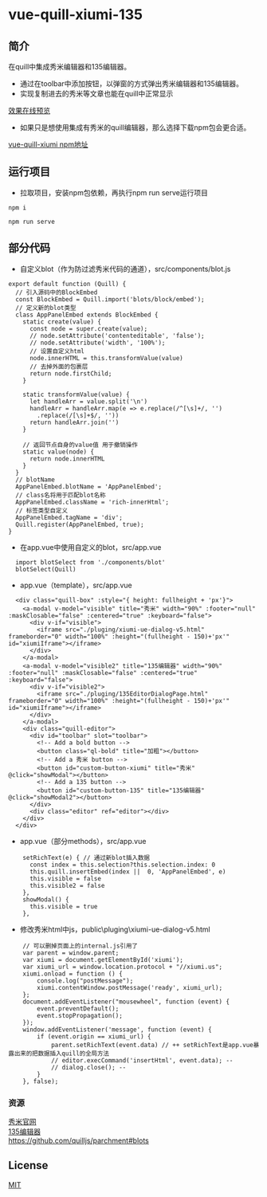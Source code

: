 # vue-quill-xiumi-135

## 简介

在quill中集成秀米编辑器和135编辑器。

  * 通过在toolbar中添加按钮，以弹窗的方式弹出秀米编辑器和135编辑器。
  * 实现复制进去的秀米等文章也能在quill中正常显示

<a href="http://www.lichengblog.com/demo/quill-xiumi-135/index.html" target="_blank">效果在线预览</a>

  * 如果只是想使用集成有秀米的quill编辑器，那么选择下载npm包会更合适。

<a href="https://www.npmjs.com/package/vue-quill-xiumi" target="_blank">vue-quill-xiumi npm地址</a>

## 运行项目

  * 拉取项目，安装npm包依赖，再执行npm run serve运行项目

```
npm i

npm run serve
```
## 部分代码

  * 自定义blot（作为防过滤秀米代码的通道），src/components/blot.js

```
export default function (Quill) {
  // 引入源码中的BlockEmbed
  const BlockEmbed = Quill.import('blots/block/embed');
  // 定义新的blot类型
  class AppPanelEmbed extends BlockEmbed {
    static create(value) {
      const node = super.create(value);
      // node.setAttribute('contenteditable', 'false');
      // node.setAttribute('width', '100%');
      // 设置自定义html
      node.innerHTML = this.transformValue(value)
      // 去掉外面的包裹层
      return node.firstChild;
    }

    static transformValue(value) {
      let handleArr = value.split('\n')
      handleArr = handleArr.map(e => e.replace(/^[\s]+/, '')
        .replace(/[\s]+$/, ''))
      return handleArr.join('')
    }

    // 返回节点自身的value值 用于撤销操作
    static value(node) {
      return node.innerHTML
    }
  }
  // blotName
  AppPanelEmbed.blotName = 'AppPanelEmbed';
  // class名将用于匹配blot名称
  AppPanelEmbed.className = 'rich-innerHtml';
  // 标签类型自定义
  AppPanelEmbed.tagName = 'div';
  Quill.register(AppPanelEmbed, true);
}
```

  * 在app.vue中使用自定义的blot，src/app.vue

```
  import blotSelect from './components/blot'
  blotSelect(Quill)
```  

  * app.vue（template），src/app.vue

```
  <div class="quill-box" :style="{ height: fullheight + 'px'}">
    <a-modal v-model="visible" title="秀米" width="90%" :footer="null" :maskClosable="false" :centered="true" :keyboard="false">
      <div v-if="visible">
        <iframe src="./pluging/xiumi-ue-dialog-v5.html" frameborder="0" width="100%" :height="(fullheight - 150)+'px'" id="xiumiIframe"></iframe>
      </div>
    </a-modal>
    <a-modal v-model="visible2" title="135编辑器" width="90%" :footer="null" :maskClosable="false" :centered="true" :keyboard="false">
      <div v-if="visible2">
        <iframe src="./pluging/135EditorDialogPage.html" frameborder="0" width="100%" :height="(fullheight - 150)+'px'" id="xiumiIframe"></iframe>
      </div>
    </a-modal>
    <div class="quill-editor">
      <div id="toolbar" slot="toolbar">
        <!-- Add a bold button -->
        <button class="ql-bold" title="加粗"></button>
        <!-- Add a 秀米 button -->
        <button id="custom-button-xiumi" title="秀米" @click="showModal"></button>
        <!-- Add a 135 button -->
        <button id="custom-button-135" title="135编辑器" @click="showModal2"></button>
      </div>
      <div class="editor" ref="editor"></div>
    </div>
  </div>
```  

  * app.vue（部分methods），src/app.vue
  
```
    setRichText(e) { // 通过新blot插入数据
      const index = this.selection?this.selection.index: 0
      this.quill.insertEmbed(index ||  0, 'AppPanelEmbed', e)
      this.visible = false
      this.visible2 = false
    },
    showModal() {
      this.visible = true
    },
``` 

  * 修改秀米html中js，public\pluging\xiumi-ue-dialog-v5.html

```
    // 可以删掉页面上的internal.js引用了
    var parent = window.parent;
    var xiumi = document.getElementById('xiumi');
    var xiumi_url = window.location.protocol + "//xiumi.us";
    xiumi.onload = function () {
        console.log("postMessage");
        xiumi.contentWindow.postMessage('ready', xiumi_url);
    };
    document.addEventListener("mousewheel", function (event) {
        event.preventDefault();
        event.stopPropagation();
    });
    window.addEventListener('message', function (event) {
        if (event.origin == xiumi_url) {
            parent.setRichText(event.data) // ++ setRichText是app.vue暴露出来的把数据插入quill的全局方法
            // editor.execCommand('insertHtml', event.data); --
            // dialog.close(); --
        }
    }, false);
```   

### 资源

<a href="https://xiumi.us/" target="_blank">秀米官网</a><br>
<a href="http://www.135plat.com/open_editor.html" target="_blank">135编辑器</a><br>
<a href="https://github.com/quilljs/parchment#blots" target="_blank">https://github.com/quilljs/parchment#blots</a><br>

## License

<a href="https://opensource.org/licenses/MIT" target="_blank">MIT</a>

